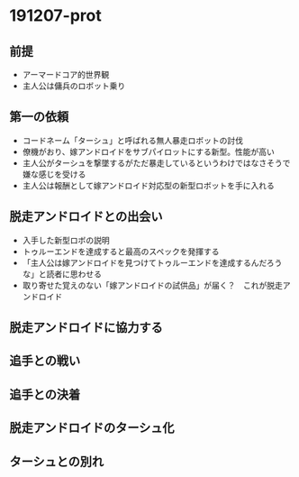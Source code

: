 # 191207-prot

## 前提
* アーマードコア的世界観
* 主人公は傭兵のロボット乗り

## 第一の依頼
* コードネーム「ターシュ」と呼ばれる無人暴走ロボットの討伐
* 僚機がおり、嫁アンドロイドをサブパイロットにする新型。性能が高い
* 主人公がターシュを撃墜するがただ暴走しているというわけではなさそうで嫌な感じを受ける
* 主人公は報酬として嫁アンドロイド対応型の新型ロボットを手に入れる

## 脱走アンドロイドとの出会い
* 入手した新型ロボの説明
* トゥルーエンドを達成すると最高のスペックを発揮する
* 「主人公は嫁アンドロイドを見つけてトゥルーエンドを達成するんだろうな」と読者に思わせる
* 取り寄せた覚えのない「嫁アンドロイドの試供品」が届く？　これが脱走アンドロイド

## 脱走アンドロイドに協力する
## 追手との戦い
## 追手との決着
## 脱走アンドロイドのターシュ化
## ターシュとの別れ
